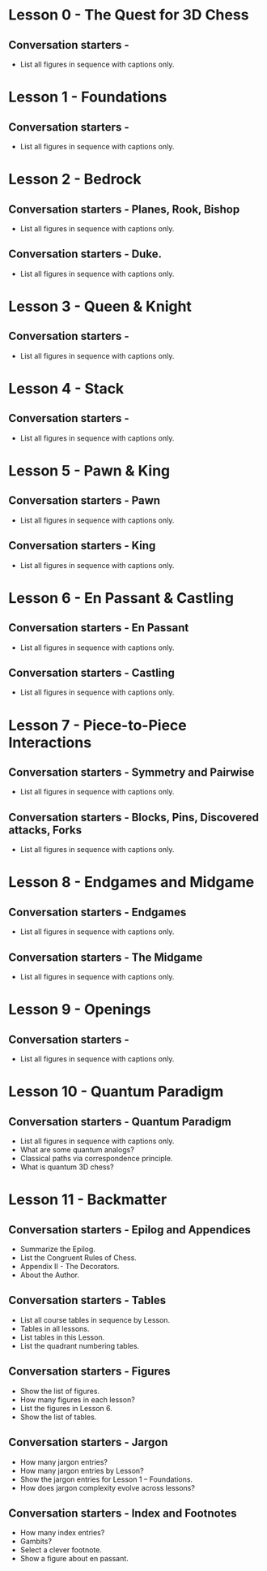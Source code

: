 # Lesson 0 - The Quest for 3D Chess
## Conversation starters - 
- List all figures in sequence with captions only.

# Lesson 1 - Foundations
## Conversation starters - 
- List all figures in sequence with captions only.

# Lesson 2 - Bedrock
## Conversation starters - Planes, Rook, Bishop
- List all figures in sequence with captions only.
## Conversation starters - Duke.
- List all figures in sequence with captions only.

# Lesson 3 - Queen & Knight
## Conversation starters - 
- List all figures in sequence with captions only.

# Lesson 4 - Stack
## Conversation starters - 
- List all figures in sequence with captions only.

# Lesson 5 - Pawn & King
## Conversation starters - Pawn
- List all figures in sequence with captions only.
## Conversation starters - King
- List all figures in sequence with captions only.

# Lesson 6 - En Passant & Castling
## Conversation starters - En Passant
- List all figures in sequence with captions only.
## Conversation starters - Castling
- List all figures in sequence with captions only.

# Lesson 7 - Piece-to-Piece Interactions
## Conversation starters - Symmetry and Pairwise
- List all figures in sequence with captions only.
## Conversation starters - Blocks, Pins, Discovered attacks, Forks
- List all figures in sequence with captions only.

# Lesson 8 - Endgames and Midgame
## Conversation starters - Endgames
- List all figures in sequence with captions only.

## Conversation starters - The Midgame
- List all figures in sequence with captions only.

# Lesson 9 - Openings
## Conversation starters - 
- List all figures in sequence with captions only.

# Lesson 10 - Quantum Paradigm
## Conversation starters - Quantum Paradigm
- List all figures in sequence with captions only.
- What are some quantum analogs?
- Classical paths via correspondence principle.
- What is quantum 3D chess?
  
# Lesson 11 - Backmatter
## Conversation starters - Epilog and Appendices
- Summarize the Epilog.
- List the Congruent Rules of Chess.
- Appendix II - The Decorators.
- About the Author.
## Conversation starters - Tables
- List all course tables in sequence by Lesson.
- Tables in all lessons.
- List tables in this Lesson.
- List the quadrant numbering tables.
## Conversation starters - Figures
- Show the list of figures.
- How many figures in each lesson?
- List the figures in Lesson 6.
- Show the list of tables.
## Conversation starters - Jargon
- How many jargon entries?
- How many jargon entries by Lesson?
- Show the jargon entries for Lesson 1 – Foundations.
- How does jargon complexity evolve across lessons?
## Conversation starters - Index and Footnotes
- How many index entries?
- Gambits?
- Select a clever footnote.
- Show a figure about en passant.
